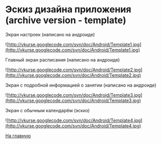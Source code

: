 # Эскиз дизайна приложения (archive version - template) #

Экран настроек (написано на андроиде)

![http://vkurse.googlecode.com/svn/doc/Android/Template1.jpg](http://vkurse.googlecode.com/svn/doc/Android/Template1.jpg)

Главный экран расписания (написано на андроиде)

![http://vkurse.googlecode.com/svn/doc/Android/Template2.jpg](http://vkurse.googlecode.com/svn/doc/Android/Template2.jpg)

Экран с подробной информацией о занятии (написано на андроиде)

![http://vkurse.googlecode.com/svn/doc/Android/Template3.jpg](http://vkurse.googlecode.com/svn/doc/Android/Template3.jpg)

Экран с обычным календарём (эскиз)

![http://vkurse.googlecode.com/svn/doc/Android/Template4.jpg](http://vkurse.googlecode.com/svn/doc/Android/Template4.jpg)

[На главную](http://code.google.com/p/vkurse/wiki/Android)